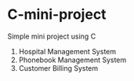 # C-mini-project
Simple mini project using C
1. Hospital Management System
2. Phonebook Management System
3. Customer Billing System
